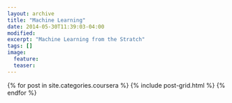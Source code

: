 ```yaml
---
layout: archive
title: "Machine Learning"
date: 2014-05-30T11:39:03-04:00
modified:
excerpt: "Machine Learning from the Stratch"
tags: []
image:
  feature:
  teaser:
---
```


<div class="tiles">
{% for post in site.categories.coursera %}
  {% include post-grid.html %}
{% endfor %}
</div><!-- /.tiles -->
